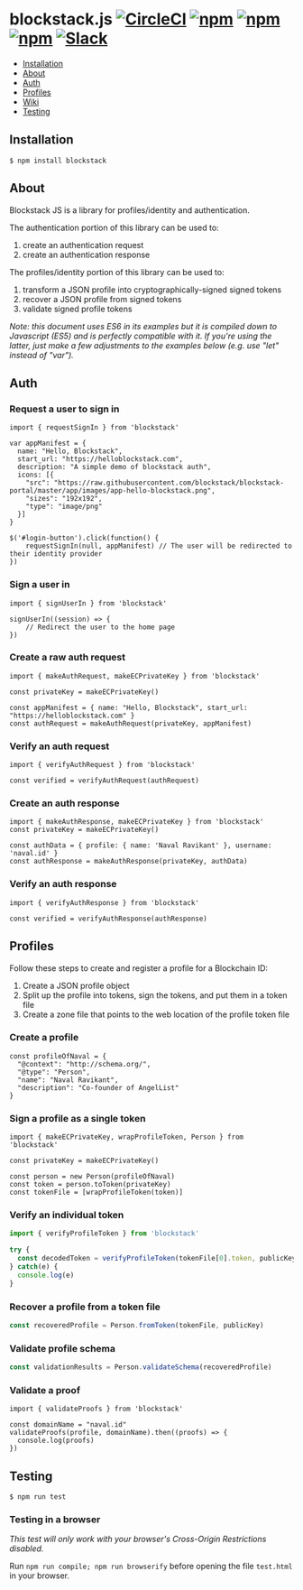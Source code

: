 # blockstack.js [![CircleCI](https://img.shields.io/circleci/project/blockstack/blockstack.js/master.svg)](https://circleci.com/gh/blockstack/blockstack.js/tree/master) [![npm](https://img.shields.io/npm/v/blockstack.svg)](https://www.npmjs.com/package/blockstack) [![npm](https://img.shields.io/npm/dm/blockstack.svg)](https://www.npmjs.com/package/blockstack) [![npm](https://img.shields.io/npm/l/blockstack.svg)](https://www.npmjs.com/package/blockstack) [![Slack](http://slack.blockstack.org/badge.svg)](http://slack.blockstack.org/)

* [Installation](#installation)
* [About](#about)
* [Auth](#auth)
* [Profiles](#profiles)
* [Wiki](#wiki)
* [Testing](#testing)

## Installation

```
$ npm install blockstack
```

## About

Blockstack JS is a library for profiles/identity and authentication.

The authentication portion of this library can be used to:

1. create an authentication request
1. create an authentication response

The profiles/identity portion of this library can be used to:

1. transform a JSON profile into cryptographically-signed signed tokens
1. recover a JSON profile from signed tokens
1. validate signed profile tokens

*Note: this document uses ES6 in its examples but it is compiled down to Javascript (ES5) and is perfectly compatible with it. If you're using the latter, just make a few adjustments to the examples below (e.g. use "let" instead of "var").*

## Auth

### Request a user to sign in

```es6
import { requestSignIn } from 'blockstack'

var appManifest = {
  name: "Hello, Blockstack",
  start_url: "https://helloblockstack.com",
  description: "A simple demo of blockstack auth",
  icons: [{
    "src": "https://raw.githubusercontent.com/blockstack/blockstack-portal/master/app/images/app-hello-blockstack.png",
    "sizes": "192x192",
    "type": "image/png"
  }]
}

$('#login-button').click(function() {
    requestSignIn(null, appManifest) // The user will be redirected to their identity provider
})
```

### Sign a user in

```es6
import { signUserIn } from 'blockstack'

signUserIn((session) => {
    // Redirect the user to the home page
})

```

### Create a raw auth request

```es6
import { makeAuthRequest, makeECPrivateKey } from 'blockstack'

const privateKey = makeECPrivateKey()

const appManifest = { name: "Hello, Blockstack", start_url: "https://helloblockstack.com" }
const authRequest = makeAuthRequest(privateKey, appManifest)
```

### Verify an auth request

```es6
import { verifyAuthRequest } from 'blockstack'

const verified = verifyAuthRequest(authRequest)
```

### Create an auth response

```es6
import { makeAuthResponse, makeECPrivateKey } from 'blockstack'
const privateKey = makeECPrivateKey()

const authData = { profile: { name: 'Naval Ravikant' }, username: 'naval.id' }
const authResponse = makeAuthResponse(privateKey, authData)
```

### Verify an auth response

```
import { verifyAuthResponse } from 'blockstack'

const verified = verifyAuthResponse(authResponse)
```

## Profiles

Follow these steps to create and register a profile for a Blockchain ID:

1. Create a JSON profile object
2. Split up the profile into tokens, sign the tokens, and put them in a token file
3. Create a zone file that points to the web location of the profile token file

### Create a profile

```es6
const profileOfNaval = {
  "@context": "http://schema.org/",
  "@type": "Person",
  "name": "Naval Ravikant",
  "description": "Co-founder of AngelList"
}
```

### Sign a profile as a single token

```es6
import { makeECPrivateKey, wrapProfileToken, Person } from 'blockstack'

const privateKey = makeECPrivateKey()

const person = new Person(profileOfNaval)
const token = person.toToken(privateKey)
const tokenFile = [wrapProfileToken(token)]
```

### Verify an individual token

```js
import { verifyProfileToken } from 'blockstack'

try {
  const decodedToken = verifyProfileToken(tokenFile[0].token, publicKey)
} catch(e) {
  console.log(e)
}
```

### Recover a profile from a token file

```js
const recoveredProfile = Person.fromToken(tokenFile, publicKey)
```

### Validate profile schema

```js
const validationResults = Person.validateSchema(recoveredProfile)
```

### Validate a proof

```es6
import { validateProofs } from 'blockstack'

const domainName = "naval.id"
validateProofs(profile, domainName).then((proofs) => {
  console.log(proofs)
})
```

## Testing

```
$ npm run test
```

### Testing in a browser

*This test will only work with your browser's Cross-Origin Restrictions disabled.*

Run `npm run compile; npm run browserify` before opening the file `test.html`
in your browser.
